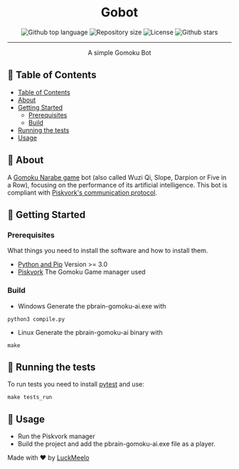 <h1 align="center">Gobot</h1>

<p align="center">
  <img alt="Github top language" src="https://img.shields.io/github/languages/top/LuckMeelo/gobot?color=fb8500">

  <!-- <img alt="Github language count" src="https://img.shields.io/github/languages/count/LuckMeelo/gobot?color=56BEB8"> -->

  <img alt="Repository size" src="https://img.shields.io/github/repo-size/LuckMeelo/gobot?color=f15bb5">

  <img alt="License" src="https://img.shields.io/github/license/LuckMeelo/gobot?color=80b918">

  <!-- <img alt="Github issues" src="https://img.shields.io/github/issues/{{YOUR_GITHUB_USERNAME}}/gobot?color=56BEB8" /> -->

  <!-- <img alt="Github forks" src="https://img.shields.io/github/forks/{{YOUR_GITHUB_USERNAME}}/gobot?color=56BEB8" /> -->

  <img alt="Github stars" src="https://img.shields.io/github/stars/LuckMeelo/gobot?color=56BEB8" /> 
</p>


---

<p align="center"> A simple Gomoku Bot
    <br> 
</p>

## 📝 Table of Contents

- [Table of Contents](#-table-of-contents)
- [About ](#-about-)
- [Getting Started ](#-getting-started-)
  - [Prerequisites](#prerequisites)
  - [Build](#build)
- [Running the tests ](#-running-the-tests-)
- [Usage ](#-usage-)

## 🧐 About <a name = "about"></a>

A [Gomoku Narabe game](https://en.wikipedia.org/wiki/Gomoku) bot (also called Wuzi Qi, Slope, Darpion or Five in a Row), focusing on the performance of its artificial intelligence.
This bot is compliant with [Piskvork's communication protocol](https://plastovicka.github.io/protocl2en.htm).

## 🏁 Getting Started <a name = "getting_started"></a>

### Prerequisites

What things you need to install the software and how to install them.

- [Python and Pip](https://www.python.org/) Version >= 3.0
- [Piskvork](https://sourceforge.net/projects/piskvork/) The Gomoku Game manager used

### Build

- Windows
  Generate the pbrain-gomoku-ai.exe with
```
python3 compile.py
```
- Linux
  Generate the pbrain-gomoku-ai binary with
```
make
```

## 🔧 Running the tests <a name = "tests"></a>

To run tests you need to install [pytest](https://docs.pytest.org/en/7.2.x/) and use:

```
make tests_run
```

## 🎈 Usage <a name="usage"></a>

- Run the Piskvork manager
- Build the project and add the pbrain-gomoku-ai.exe file as a player.

Made with :heart: by <a href="https://github.com/LuckMeelo" target="_blank">LuckMeelo</a>